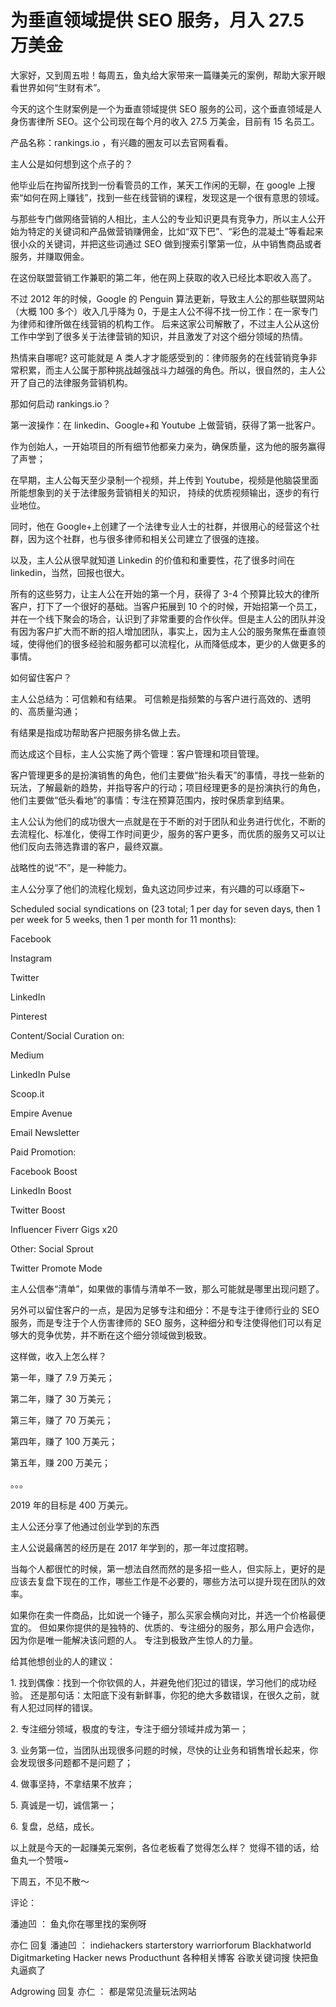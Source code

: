 # 为垂直领域提供 SEO 服务，月入 27.5 万美金

大家好，又到周五啦！每周五，鱼丸给大家带来一篇赚美元的案例，帮助大家开眼看世界如何“生财有术”。

今天的这个生财案例是一个为垂直领域提供 SEO 服务的公司，这个垂直领域是人身伤害律所 SEO。这个公司现在每个月的收入 27.5 万美金，目前有 15 名员工。

产品名称：rankings.io ，有兴趣的圈友可以去官网看看。

主人公是如何想到这个点子的？

他毕业后在拘留所找到一份看管员的工作，某天工作闲的无聊，在 google 上搜索“如何在网上赚钱”，找到一些在线营销的课程，发现这是一个很有意思的领域。

与那些专门做网络营销的人相比，主人公的专业知识更具有竞争力，所以主人公开始为特定的关键词和产品做营销赚佣金，比如“双下巴”、“彩色的混凝土”等看起来很小众的关键词，并把这些词通过 SEO 做到搜索引擎第一位，从中销售商品或者服务，并赚取佣金。

在这份联盟营销工作兼职的第二年，他在网上获取的收入已经比本职收入高了。

不过 2012 年的时候，Google 的 Penguin 算法更新，导致主人公的那些联盟网站（大概 100 多个）收入几乎降为 0，于是主人公不得不找一份工作：在一家专门为律师和律所做在线营销的机构工作。 后来这家公司解散了，不过主人公从这份工作中学到了很多关于法律营销的知识，并且激发了对这个细分领域的热情。

热情来自哪呢? 这可能就是 A 类人才才能感受到的：律师服务的在线营销竞争非常积累，而主人公属于那种挑战越强战斗力越强的角色。所以，很自然的，主人公开了自己的法律服务营销机构。

那如何启动 rankings.io？

第一波操作：在 linkedin、Google+和 Youtube 上做营销，获得了第一批客户。

作为创始人，一开始项目的所有细节他都亲力亲为，确保质量，这为他的服务赢得了声誉；

在早期，主人公每天至少录制一个视频，并上传到 Youtube，视频是他脑袋里面所能想象到的关于法律服务营销相关的知识， 持续的优质视频输出，逐步的有行业地位。

同时，他在 Google+上创建了一个法律专业人士的社群，并很用心的经营这个社群，因为这个社群，也与很多律师和相关公司建立了很强的连接。

以及，主人公从很早就知道 Linkedin 的价值和和重要性，花了很多时间在 linkedin，当然，回报也很大。

所有的这些努力，让主人公在开始的第一个月，获得了 3-4 个预算比较大的律所客户，打下了一个很好的基础。当客户拓展到 10 个的时候，开始招第一个员工，并在一个线下聚会的场合，认识到了非常重要的合作伙伴。但是主人公的团队并没有因为客户扩大而不断的招人增加团队，事实上，因为主人公的服务聚焦在垂直领域，使得他们的很多经验和服务都可以流程化，从而降低成本，更少的人做更多的事情。

如何留住客户？

主人公总结为：可信赖和有结果。 可信赖是指频繁的与客户进行高效的、透明的、高质量沟通；

有结果是指成功帮助客户把服务排名做上去。

而达成这个目标，主人公实施了两个管理：客户管理和项目管理。

客户管理更多的是扮演销售的角色，他们主要做“抬头看天”的事情，寻找一些新的玩法，了解最新的趋势，并指导客户的行动；项目经理更多的是扮演执行的角色，他们主要做“低头看地”的事情：专注在预算范围内，按时保质拿到结果。

主人公认为他们的成功很大一点就是在于不断的对于团队和业务进行优化，不断的去流程化、标准化，使得工作时间更少，服务的客户更多，而优质的服务又可以让他们反向去筛选靠谱的客户，最终双赢。

战略性的说“不”，是一种能力。

主人公分享了他们的流程化规划，鱼丸这边同步过来，有兴趣的可以琢磨下~

Scheduled social syndications on (23 total; 1 per day for seven days, then 1 per week for 5 weeks, then 1 per month for 11 months):

Facebook

Instagram

Twitter

LinkedIn

Pinterest

Content/Social Curation on:

Medium

LinkedIn Pulse

Scoop.it

Empire Avenue

Email Newsletter

Paid Promotion:

Facebook Boost

LinkedIn Boost

Twitter Boost

Influencer Fiverr Gigs x20

Other: Social Sprout

Twitter Promote Mode

主人公信奉“清单”，如果做的事情与清单不一致，那么可能就是哪里出现问题了。

另外可以留住客户的一点，是因为足够专注和细分：不是专注于律师行业的 SEO 服务，而是专注于个人伤害律师的 SEO 服务，这种细分和专注使得他们可以有足够大的竞争优势，并不断在这个细分领域做到极致。

这样做，收入上怎么样？

第一年，赚了 7.9 万美元；

第二年，赚了 30 万美元；

第三年，赚了 70 万美元；

第四年，赚了 100 万美元；

第五年，赚 200 万美元；

。。。

2019 年的目标是 400 万美元。

主人公还分享了他通过创业学到的东西

主人公说最痛苦的经历是在 2017 年学到的，那一年过度招聘。

当每个人都很忙的时候，第一想法自然而然的是多招一些人，但实际上，更好的是应该去复盘下现在的工作，哪些工作是不必要的，哪些方法可以提升现在团队的效率。

如果你在卖一件商品，比如说一个锤子，那么买家会横向对比，并选一个价格最便宜的。 但如果你提供的是独特的、优质的、专注细分的服务，那么用户会选你，因为你是唯一能解决该问题的人。 专注到极致产生惊人的力量。

给其他想创业的人的建议：

1\. 找到偶像：找到一个你钦佩的人，并避免他们犯过的错误，学习他们的成功经验。 还是那句话：太阳底下没有新鲜事，你犯的绝大多数错误，在很久之前，就有人犯过同样的错误。

2\. 专注细分领域，极度的专注，专注于细分领域并成为第一；

3\. 业务第一位，当团队出现很多问题的时候，尽快的让业务和销售增长起来，你会发现很多问题都不是问题了；

4\. 做事坚持，不拿结果不放弃；

5\. 真诚是一切，诚信第一；

6\. 复盘，总结，成长。

以上就是今天的一起赚美元案例，各位老板看了觉得怎么样？ 觉得不错的话，给鱼丸一个赞哦~

下周五，不见不散～

评论：

潘迪凹 ： 鱼丸你在哪里找的案例呀

亦仁 回复 潘迪凹 ： indiehackers starterstory warriorforum Blackhatworld Digitmarketing Hacker news Producthunt 各种相关博客 谷歌关键词搜 快把鱼丸逼疯了

Adgrowing 回复 亦仁 ： 都是常见流量玩法网站